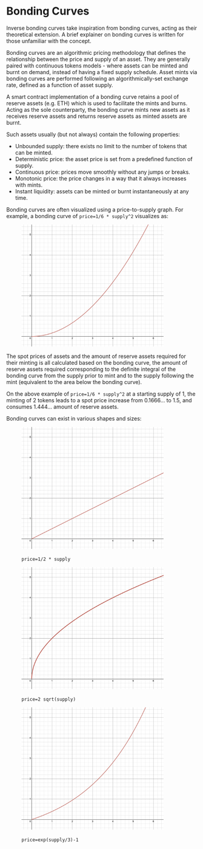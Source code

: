 # Bonding Curves

Inverse bonding curves take inspiration from bonding curves, acting as their theoretical extension. A brief explainer on bonding curves is written for those unfamiliar with the concept.&#x20;



Bonding curves are an algorithmic pricing methodology that defines the relationship between the price and supply of an asset. They are generally paired with continuous tokens models - where assets can be minted and burnt on demand, instead of having a fixed supply schedule. Asset mints via bonding curves are performed following an algorithmically-set exchange rate, defined as a function of asset supply.&#x20;

A smart contract implementation of a bonding curve retains a pool of reserve assets (e.g. ETH) which is used to facilitate the mints and burns. Acting as the sole counterparty, the bonding curve mints new assets as it receives reserve assets and returns reserve assets as minted assets are burnt.&#x20;

Such assets usually (but not always) contain the following properties:&#x20;

* Unbounded supply: there exists no limit to the number of tokens that can be minted.&#x20;
* Deterministic price: the asset price is set from a predefined function of supply.&#x20;
* Continuous price: prices move smoothly without any jumps or breaks.&#x20;
* Monotonic price: the price changes in a way that it always increases with mints.
* Instant liquidity: assets can be minted or burnt instantaneously at any time.&#x20;



Bonding curves are often visualized using a price-to-supply graph. For example, a bonding curve of `price=1/6 * supply^2` visualizes as:&#x20;

<figure><img src="../.gitbook/assets/Bonding Curve (1).png" alt="" width="375"><figcaption></figcaption></figure>

The spot prices of assets and the amount of reserve assets required for their minting is all calculated based on the bonding curve, the amount of reserve assets required corresponding to the definite integral of the bonding curve from the supply prior to mint and to the supply following the mint (equivalent to the area below the bonding curve).&#x20;

On the above example of `price=1/6 * supply^2` at a starting supply of 1, the minting of 2 tokens leads to a spot price increase from 0.1666... to 1.5, and consumes 1.444... amount of reserve assets.&#x20;



Bonding curves can exist in various shapes and sizes:&#x20;

<figure><img src="../.gitbook/assets/12x.png" alt="" width="375"><figcaption><p><code>price=1/2 * supply</code></p></figcaption></figure>

<figure><img src="../.gitbook/assets/2sqrt{x}.png" alt="" width="375"><figcaption><p><code>price=2 sqrt(supply)</code></p></figcaption></figure>

<figure><img src="../.gitbook/assets/e^{x3}-1 (1).png" alt="" width="375"><figcaption><p><code>price=exp(supply/3)-1</code></p></figcaption></figure>


